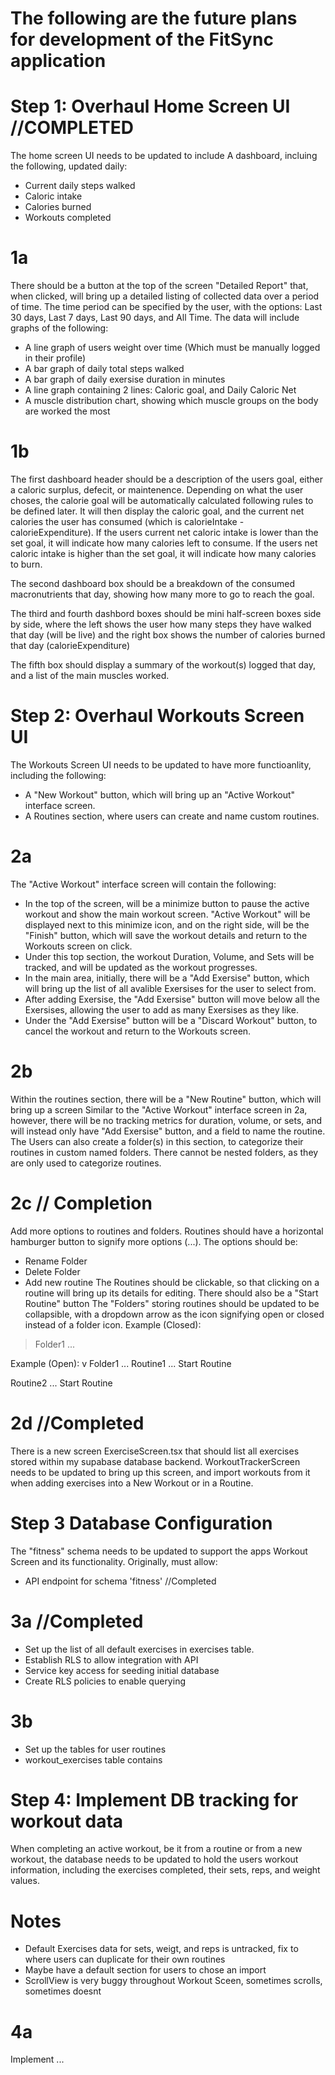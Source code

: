 # The following are the future plans for development of the FitSync application

# Step 1: Overhaul Home Screen UI //COMPLETED
The home screen UI needs to be updated to include A dashboard, incluing the following, updated daily:
- Current daily steps walked
- Caloric intake
- Calories burned
- Workouts completed

# 1a
There should be a button at the top of the screen "Detailed Report" that, when clicked, will bring up a detailed listing of collected data over a period of time. The time period can be specified by the user, with the options: Last 30 days, Last 7 days, Last 90 days, and All Time. The data will include graphs of the following:
- A line graph of users weight over time (Which must be manually logged in their profile)
- A bar graph of daily total steps walked
- A bar graph of daily exersise duration in minutes
- A line graph containing 2 lines: Caloric goal, and Daily Caloric Net
- A muscle distribution chart, showing which muscle groups on the body are worked the most

# 1b
The first dashboard header should be a description of the users goal, either a caloric surplus, defecit, or maintenence. Depending on what the user choses, the calorie goal will be automatically calculated following rules to be defined later. It will then display the  caloric goal, and the current net calories the user has consumed (which is calorieIntake - calorieExpenditure). If the users current net caloric intake is lower than the set goal, it will indicate how many calories left to consume. If the users net caloric intake is higher than the set goal, it will indicate how many calories to burn.

The second dashboard box should be a breakdown of the consumed macronutrients that day, showing how many more to go to reach the goal.

The third and fourth dashbord boxes should be mini half-screen boxes side by side, where the left shows the user how many steps they have walked that day (will be live) and the right box shows the number of calories burned that day (calorieExpenditure)

The fifth box should display a summary of the workout(s) logged that day, and a list of the main muscles worked.

# Step 2: Overhaul Workouts Screen UI
The Workouts Screen UI needs to be updated to have more functioanlity, including the following:
- A "New Workout" button, which will bring up an "Active Workout" interface screen. 
- A Routines section, where users can create and name custom routines.

# 2a
The "Active Workout" interface screen will contain the following: 
- In the top of the screen, will be a minimize button to pause the active workout and show the main workout screen. "Active Workout" will be displayed next to this minimize icon, and on the right side, will be the "Finish" button, which will save the workout details and return to the Workouts screen on click. 
- Under this top section, the workout Duration, Volume, and Sets will be tracked, and will be updated as the workout progresses. 
- In the main area, initially, there will be a "Add Exersise" button, which will bring up the list of all avalible Exersises for the user to select from. 
- After adding Exersise, the "Add Exersise" button will move below all the Exersises, allowing the user to add as many Exersises as they like. 
- Under the "Add Exersise" button will be a "Discard Workout" button, to cancel the workout and return to the Workouts screen.

# 2b 
Within the routines section, there will be a "New Routine" button, which will bring up a screen Similar to the "Active Workout" interface screen in 2a, however, there will be no tracking metrics for duration, volume, or sets, and will instead only have "Add Exersise" button, and a field to name the routine. The Users can also create a folder(s) in this section, to categorize their routines in custom named folders. There cannot be nested folders, as they are only used to categorize routines.

# 2c // Completion
Add more options to routines and folders. Routines should have a horizontal hamburger button to signify more options (...). The options should be:
- Rename Folder
- Delete Folder
- Add new routine
The Routines should be clickable, so that clicking on a routine will bring up its details for editing. There should also be a "Start Routine" button 
The "Folders" storing routines should be updated to be collapsible, with a dropdown arrow as the icon signifying open or closed instead of a folder icon.
Example (Closed):
> Folder1 ...

Example (Open):
v Folder1 ...
Routine1 ...
Start Routine

Routine2 ...
Start Routine

# 2d //Completed
There is a new screen ExerciseScreen.tsx that should list all exercises stored within my supabase database backend. WorkoutTrackerScreen needs to be updated to bring up this screen, and import workouts from it when adding exercises into a New Workout or in a Routine.

# Step 3 Database Configuration
The "fitness" schema needs to be updated to support the apps Workout Screen and its functionality.
Originally, must allow:
- API endpoint for schema 'fitness' //Completed


# 3a //Completed
- Set up the list of all default exercises in exercises table. 
- Establish RLS to allow integration with API
- Service key access for seeding initial database 
- Create RLS policies to enable querying

# 3b
- Set up the tables for user routines
- workout_exercises table contains 

# Step 4: Implement DB tracking for workout data
When completing an active workout, be it from a routine or from a new workout, the database needs to be updated to hold the users workout information, including the exercises completed, their sets, reps, and weight values.

# Notes
- Default Exercises data for sets, weigt, and reps is untracked, fix to where users can duplicate for their own routines
- Maybe have a default section for users to chose an import 
- ScrollView is very buggy throughout Workout Sceen, sometimes scrolls, sometimes doesnt

# 4a
Implement ...